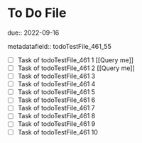 # To Do File

due:: 2022-09-16

metadatafield:: todoTestFile_461_55

- [ ] Task of todoTestFile_461 1 [[Query me]]
- [ ] Task of todoTestFile_461 2 [[Query me]]
- [ ] Task of todoTestFile_461 3
- [ ] Task of todoTestFile_461 4
- [ ] Task of todoTestFile_461 5
- [ ] Task of todoTestFile_461 6
- [ ] Task of todoTestFile_461 7
- [ ] Task of todoTestFile_461 8
- [ ] Task of todoTestFile_461 9
- [ ] Task of todoTestFile_461 10